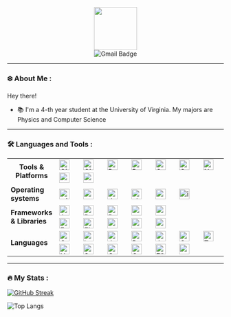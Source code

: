 <div id="header" align="center">
  <img src="https://media.giphy.com/media/M9gbBd9nbDrOTu1Mqx/giphy.gif" width="100"/>
</div>
<div id="badges" align="center">
  <img src="https://img.shields.io/badge/Gmail-D14836?style=for-the-badge&logo=gmail&logoColor=white" alt="Gmail Badge" href="mailto:huuquangcap@gmail.com"/>
  <!-- <img src="https://img.shields.io/badge/YouTube-red?style=for-the-badge&logo=youtube&logoColor=white" alt="Youtube Badge"/>
  <img src="https://img.shields.io/badge/Twitter-blue?style=for-the-badge&logo=twitter&logoColor=white" alt="Twitter Badge"/> -->
</div>
<div align="center">
    <img src="https://komarev.com/ghpvc/?username=chopsticks-user&style=flat-square&color=blue" alt=""/>
</div>

---

### :snowflake: About Me :

Hey there!

- :books: I'm a 4-th year student at the University of Virginia. My majors are Physics and Computer Science

---

### :hammer_and_wrench: Languages and Tools :

<table>
  <tr>
    <td width=100 rowspan=2 align="center"><strong>Tools & Platforms</strong></td>
    <td width=100><img src="https://img.shields.io/badge/Git-F05032?style=flat-square&logo=git&logoColor=white" alt="Git" style="height: 24px;"/></td>
    <td width=100><img src="https://img.shields.io/badge/Github%20Actions-282a2e?style=for-the-badge&logo=githubactions&logoColor=367cfe" alt="GithubActions" style="height: 24px;"/></td>
    <td width=100><img src="https://img.shields.io/badge/Docker-2496ED?style=flat-square&logo=docker&logoColor=white" alt="Docker" style="height: 24px;"/></td>
    <td width=100><img src="https://img.shields.io/badge/Postman-FF6C37?style=flat-square&logo=postman&logoColor=white" alt="Postman" style="height: 24px;"/></td>
    <td width=100><img src="https://img.shields.io/badge/gradle-02303A?style=for-the-badge&logo=gradle&logoColor=white" alt="Gradle" style="height: 24px;"/></td>
    <td width=100><img src="https://img.shields.io/badge/CMake-064F8C?style=for-the-badge&logo=cmake&logoColor=white" alt="CMake" style="height: 24px;"/></td>
    <td width=100><img src="https://img.shields.io/badge/npm-CB3837?style=for-the-badge&logo=npm&logoColor=white" alt="NPM" style="height: 24px;"/></td>
  </tr>
  <tr>
    <td><img src="https://img.shields.io/badge/postgres-%23316192.svg?style=for-the-badge&logo=postgresql&logoColor=white" alt="postgres" style="height: 24px;"/></td>
    <td><img src="https://img.shields.io/badge/conan-6699CB.svg?style=for-the-badge&logo=conan&logoColor=white" alt="conan" style="height: 24px;"/></td>
  </tr>
  <tr>
    <td><strong>Operating systems</strong></td>
    <td><img src="https://img.shields.io/badge/Windows-0078D6?style=for-the-badge&logo=windows&logoColor=white" alt="windows" style="height: 24px;"/></td>
    <td><img src="https://img.shields.io/badge/Arch_Linux-1793D1?style=for-the-badge&logo=arch-linux&logoColor=white" alt="arch" style="height: 24px;"/></td>
    <td><img src="https://img.shields.io/badge/Debian-A81D33?style=for-the-badge&logo=debian&logoColor=white" alt="debian" style="height: 24px;"/></td>
    <td><img src="https://img.shields.io/badge/Ubuntu-E95420?style=for-the-badge&logo=ubuntu&logoColor=white" alt="ubuntu" style="height: 24px;"/></td>
    <td><img src="https://img.shields.io/badge/Android-3DDC84?style=for-the-badge&logo=android&logoColor=white" alt="android" style="height: 24px;"/></td>
    <td><img src="https://img.shields.io/badge/iOS-000000?style=for-the-badge&logo=ios&logoColor=white" alt="ios" style="height: 24px;"/></td>
  </tr>
  <tr>
    <td rowspan=2><strong>Frameworks & Libraries</strong></td>
    <td><img src="https://img.shields.io/badge/Angular-DD0031?style=for-the-badge&logo=angular&logoColor=white" alt="Angular" style="height: 24px;"/></td>
    <td><img src="https://img.shields.io/badge/React-20232A?style=for-the-badge&logo=react&logoColor=61DAFB" alt="React" style="height: 24px;"/></td>
    <td><img src="https://img.shields.io/badge/React_Native-20232A?style=for-the-badge&logo=react&logoColor=61DAFB" alt="ReactNative"style="height: 24px;"/></td>
    <td><img src="https://img.shields.io/badge/Spring-6DB33F?style=for-the-badge&logo=spring&logoColor=white" alt="spring" style="height: 24px;"/></td>
<!--     <td><img src="https://img.shields.io/badge/.NET-512BD4?style=for-the-badge&logo=dotnet&logoColor=white" alt="dotnet" style="height: 24px;"/></td> -->
<!--     <td><img src="https://img.shields.io/badge/next%20js-000000?style=for-the-badge&logo=nextdotjs&logoColor=white" alt="nextjs" style="height: 24px;"/></td> -->
    <td><img src="https://img.shields.io/badge/Express%20js-000000?style=for-the-badge&logo=express&logoColor=white" alt="expressJs" style="height: 24px;"/></td>
  </tr>
  <tr>
    <td><img src="https://img.shields.io/badge/Expo-1B1F23?style=for-the-badge&logo=expo&logoColor=white" alt="Expo" style="height: 24px;"/></td>
    <td><img src="https://img.shields.io/badge/firebase-ffca28?style=for-the-badge&logo=firebase&logoColor=black" alt="Firebase" style="height: 24px;"/></td>
    <td><img src="https://img.shields.io/badge/OpenGL-FFFFFF?style=for-the-badge&logo=opengl" alt="opengl" style="height: 24px;"/></td>
    <td><img src="https://img.shields.io/badge/Vulkan-AC162C?style=for-the-badge&logo=vulkan" alt="vulkan" style="height: 24px;"/></td>
    <td><img src="https://img.shields.io/badge/PyTorch-EE4C2C?style=for-the-badge&logo=pytorch&logoColor=white" alt="pytorch" style="height: 24px;"/></td>
  </tr>
  <tr>
    <td rowspan=2><strong>Languages</strong></td>
    <td><img src="https://img.shields.io/badge/C++-00599C?style=flat-square&logo=c%2B%2B&logoColor=white" alt="C++" style="height: 24px;"/></td>
    <td><img src="https://img.shields.io/badge/GNU%20Bash-4EAA25?style=for-the-badge&logo=GNU%20Bash&logoColor=white" alt="bash" style="height: 24px;"/></td>
    <td><img src="https://img.shields.io/badge/Java-007396?style=flat-square&logo=java&logoColor=white" alt="Java" style="height: 24px;"/></td>
    <td><img src="https://img.shields.io/badge/Python-3776AB?style=flat-square&logo=python&logoColor=white" alt="Python" style="height: 24px;"/></td>
    <td><img src="https://img.shields.io/badge/JavaScript-F7DF1E?style=flat-square&logo=javascript&logoColor=black" alt="JavaScript" style="height: 24px;"/></td>
    <td><img src="https://img.shields.io/badge/Cuda-76B900?style=for-the-badge&logo=nvidia&logoColor=white" alt="Cuda" style="height: 24px;"/></td>
    <td><img src="https://img.shields.io/badge/TypeScript-007ACC?style=flat-square&logo=typescript&logoColor=white" alt="TypeScript" style="height: 24px;"/></td>
  </tr>
  <tr>
    <td><img src="https://img.shields.io/badge/HTML%2F%20CSS-E34F26?style=flat-square&logo=html5&logoColor=white" alt="HTML/CSS" style="height: 24px;"/></td>
    <td><img src="https://img.shields.io/badge/SQL-4479A1?style=flat-square&logo=postgresql&logoColor=white" alt="SQL" style="height: 24px;"/></td>
    <td><img src="https://img.shields.io/badge/C-00599C?style=for-the-badge&logo=c&logoColor=white" alt="C" style="height: 24px;"/></td>
    <td><img src="https://img.shields.io/badge/Go-00ADD8?style=flat-square&logo=go&logoColor=white" alt="Go" style="height: 24px;"/></td>
    <td><img src="https://img.shields.io/badge/Elixir-4B275F?style=for-the-badge&logo=elixir&logoColor=white" alt="Elixir" style="height: 24px;"/></td>
    <td><img src="https://img.shields.io/badge/c%23-%23239120.svg?style=for-the-badge&logo=csharp&logoColor=white" alt="csharp" style="height: 24px;"/></td>
  </tr>
</table>

---

### :fire: My Stats :

[![GitHub Streak](http://github-readme-streak-stats.herokuapp.com?user=chopsticks-user&theme=dark&background=000000)](https://git.io/streak-stats)

![Top Langs](https://github-readme-stats.vercel.app/api/top-langs/?username=chopsticks-user&layout=compact&theme=dark&background=000000&langs_count=20&hide=assembly&count-private=true)
